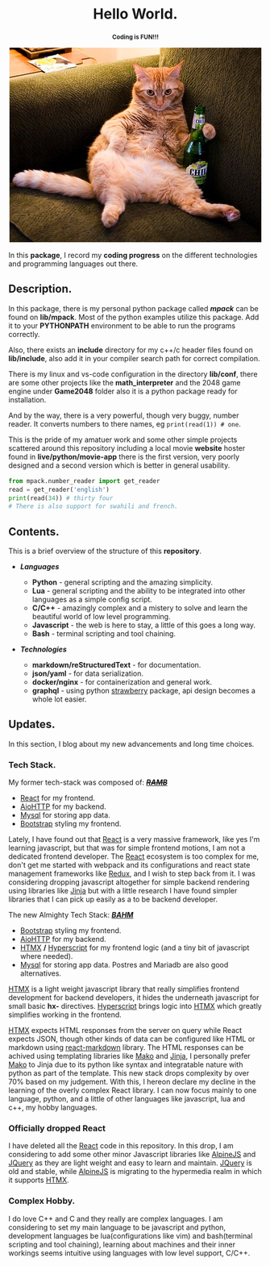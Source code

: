 <center>

# Hello World.
<small>**Coding is FUN!!!**</small>

![What a Good Day.][entry_picture]

</center>

In this **package**, I record my **coding progress** on the different technologies and programming languages out there.

## Description.
In this package, there is my personal python package called ***mpack*** can be found on **lib/mpack**. Most of the python examples utilize this package. Add it to your **PYTHONPATH** environment to be able to run the programs correctly.

Also, there exists an **include** directory for my c++/c header files found on **lib/include**, also add it in your compiler search path for correct compilation.

There is my linux and vs-code configuration in the directory **lib/conf**, there are some other projects like the **math_interpreter** and the 2048 game engine under **Game2048** folder also it is a python package ready for installation.

And by the way, there is a very powerful, though very buggy, number reader. It converts numbers to there names, eg `print(read(1)) # one`.

This is the pride of my amatuer work and some other simple projects scattered around this repository including a local movie **website** hoster found in **live/python/movie-app** there is the first version, very poorly designed and a second version which is better in general usability.
```python
from mpack.number_reader import get_reader
read = get_reader('english')
print(read(34)) # thirty four
# There is also support for swahili and french.
```

## Contents.

This is a brief overview of the structure of this **repository**.

- **_Languages_**
  +  **Python** - general scripting and the amazing simplicity.
  +  **Lua** - general scripting and the ability to be integrated into other languages as a simple config script.
  +  **C/C++** - amazingly complex and a mistery to solve and learn the beautiful world of low level programming.
  +  **Javascript** - the web is here to stay, a little of this goes a long way.
  + **Bash** - terminal scripting and tool chaining.

- ***Technologies***
  + **markdown/reStructuredText** - for documentation.
  + **json/yaml** - for data serialization.
  + **docker/nginx** - for containerization and general work.
  + **graphql** - using python [strawberry][strawberry] package, api design becomes a whole lot easier.

## Updates.
In this section, I blog about my new advancements and long time choices.

### Tech Stack.
My former tech-stack was composed of: ***<u>~~RAMB~~</u>***

- [React][react] for my frontend.
- [AioHTTP][aiohttp] for my backend.
- [Mysql][mysql] for storing app data.
- [Bootstrap][bootstrap] styling my frontend.

Lately, I have found out that [React][react] is a very massive framework, like yes I'm learning javascript, but that was for simple frontend motions, I am not a dedicated frontend developer. The [React][react] ecosystem is too complex for me, don't get me started with webpack and its configurations and react state management frameworks like [Redux][redux], and I wish to step back from it.
I was considering dropping javascript altogether for simple backend rendering using libraries like [Jinja][jinja] but with a little research I have found simpler libraries that I can pick up easily as a to be backend developer.

The new Almighty Tech Stack: ***<u>BAHM</u>***
- [Bootstrap][bootstrap] styling my frontend.
- [AioHTTP][aiohttp] for my backend.
- [HTMX][htmx] **/** [Hyperscript][hyperscript] for my frontend logic (and a tiny bit of javascript where needed).
- [Mysql][mysql] for storing app data. Postres and Mariadb are also good alternatives.

[HTMX][htmx] is a light weight javascript library that really simplifies frontend development for backend developers, it hides the underneath javascript for small basic **hx-** directives. [Hyperscript][hyperscript] brings logic into [HTMX][htmx] which greatly simplifies working in the frontend.

[HTMX][htmx] expects HTML responses from the server on query while React expects JSON, though other kinds of data can be configured like HTML or markdown using [react-markdown][react_markdown] library. The HTML responses can be achived using templating libraries like [Mako][mako] and [Jinja][jinja], I personally prefer [Mako][mako]  to Jinja due to its python like syntax and integratable nature with python as part of the template.
This new stack drops complexity by over 70% based on my judgement. With this, I hereon declare my decline in the learning of the overly complex React library.
I can now focus mainly to one language, python, and a little of other languages like javascript, lua and c++, my hobby languages.

### Officially dropped React
I have deleted all the [React][react] code in this repository. In this drop, I am considering to add some other minor Javascript libraries like [AlpineJS][alpinejs] and [JQuery][jquery] as they are light weight and easy to learn and maintain. [JQuery][jquery] is old and stable, while [AlpineJS][alpinejs] is migrating to the hypermedia realm in which it supports [HTMX][htmx].

### Complex Hobby.
I do love C++ and C and they really are complex languages. I am considering to set my main language to be javascript and python, development languages be lua(configurations like vim) and bash(terminal scripting and tool chaining), learning about machines and their inner workings seems intuitive using languages with low level support, C/C++.

[htmx]: https://htmx.org
[react]: https://react.dev
[jquery]: https://jquery.com
[redux]: https://redux.js.org
[mysql]: https://www.mysql.com
[alpinejs]: https://alpinejs.dev
[bootstrap]: https://getbootstrap.com
[mako]: https://www.makotemplates.org
[strawberry]: https://strawberry.rocks
[hyperscript]: https://hyperscript.org
[entry_picture]: lib/conf/whatyoudoing.jpg
[aiohttp]: https://docs.aiohttp.org/en/stable
[jinja]: https://jinja.palletsprojects.com/en/3.1.x
[react_markdown]: https://www.npmjs.com/package/react-markdown